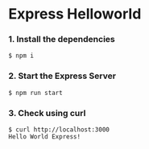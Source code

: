 # Express Helloworld

### 1. Install the dependencies

```
$ npm i
```

### 2. Start the Express Server

```
$ npm run start
```

### 3. Check using curl

```
$ curl http://localhost:3000
Hello World Express!
```